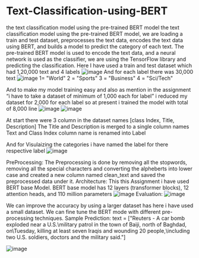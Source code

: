 # Text-Classification-using-BERT
the text classification model using the pre-trained BERT model
the text classification model using the pre-trained
BERT model, we are loading a train and test dataset, preprocesses the text data,
encodes the text data using BERT, and builds a model to predict the category of each
text. The pre-trained BERT model is used to encode the text data, and a neural network
is used as the classifier, we are using the TensorFlow library and predicting the
classification.
Here I have used a train and test dataset which had 1,20,000 text and 4 labels
![image](https://user-images.githubusercontent.com/110291143/224363093-b626f862-ed11-4c21-a3bc-ee7acb254b08.png)
And for each label there was 30,000 text
![image](https://user-images.githubusercontent.com/110291143/224363510-0273a3dc-9c27-4571-a0a4-2608e404452c.png)
1= "World"
2 = "Sports"
3 = "Business"
4 = "Sci/Tech"

And to make my model training easy and also as mention in the assignment “i have to
take a dataset of minimum of 1,000 each for label” i reduced my dataset for 2,000 for
each label so at present i trained the model with total of 8,000 line
![image](https://user-images.githubusercontent.com/110291143/224363637-d2cfef9c-fedc-4add-bd3e-daa5a32e55bb.png)
![image](https://user-images.githubusercontent.com/110291143/224363660-44f86d3a-7a13-43ab-9f63-a57a1ba5810e.png)

At start there were 3 column in the dataset names [class Index, Title, Description]
The Title and Description is merged to a single column names Text and Class Index
column name is renamed into Label

And for Visulaizing the categories i have named the label for there respective label
![image](https://user-images.githubusercontent.com/110291143/224363748-01ca721b-9af4-4a88-abab-f46373756500.png)

PreProcessing: The Preprocessing is done by removing all the stopwords, removing all
the special characters and converting the alpheberts into lower case and created a new
column named clean_text and saved the preprocessed data under it.
Architecture: This this Assignment i have used BERT base Model.
BERT base model has 12 layers (transformer blocks), 12 attention heads, and 110
million parameters
![image](https://user-images.githubusercontent.com/110291143/224363849-122c9338-c48a-4899-9cf9-8381afcdf56e.png)
Evaluation:
![image](https://user-images.githubusercontent.com/110291143/224363907-4e9de0dd-9c11-47f8-88f3-9a5b17adce6a.png)

We can improve the accuracy by using a larger dataset has here i have used a small
dataset. We can fine tune the BERT mode with different pre-processing techniques.
Sample Prediction:
text = ["Reuters - A car bomb exploded near a U.S.\military patrol in the
town of Baiji, north of Baghdad, on\Tuesday, killing at least seven Iraqis
and wounding 20 people,\including two U.S. soldiers, doctors and the
military said."]

![image](https://user-images.githubusercontent.com/110291143/224364031-0395b575-665d-420b-a696-c9da3698fe18.png)

